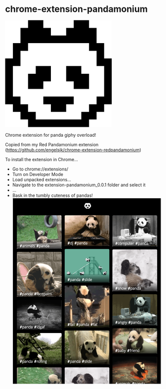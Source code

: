 # chrome-extension-pandamonium

<img src="/images/panda.png"/>

Chrome extension for panda giphy overload! 

Copied from my Red Pandamonium extension (https://github.com/engelsjk/chrome-extension-redpandamonium)

To install the extension in Chrome...
<ul>
<li>Go to chrome://extensions/</li>
<li>Turn on Developer Mode</li> 
<li>Load unpacked extensions...</li>
<li>Navigate to the extension-pandamonium_0.0.1 folder and select it</li>
<li>...</li>
<li>Bask in the tumbly cuteness of pandas!</li>

<img src="/images/pandamonium.png"/>
